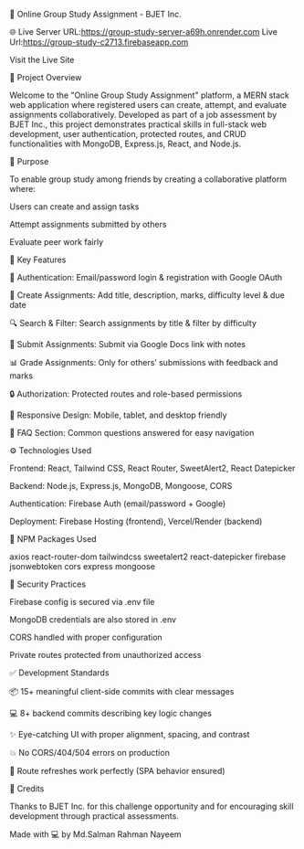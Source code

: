 📘 Online Group Study Assignment - BJET Inc.

🌐 Live Server URL:https://group-study-server-a69h.onrender.com
Live Url:https://group-study-c2713.firebaseapp.com

Visit the Live Site

📌 Project Overview

Welcome to the "Online Group Study Assignment" platform, a MERN stack web application where registered users can create, attempt, and evaluate assignments collaboratively. Developed as part of a job assessment by BJET Inc., this project demonstrates practical skills in full-stack web development, user authentication, protected routes, and CRUD functionalities with MongoDB, Express.js, React, and Node.js.

🎯 Purpose

To enable group study among friends by creating a collaborative platform where:

Users can create and assign tasks

Attempt assignments submitted by others

Evaluate peer work fairly

🔑 Key Features

👥 Authentication: Email/password login & registration with Google OAuth

📝 Create Assignments: Add title, description, marks, difficulty level & due date

🔍 Search & Filter: Search assignments by title & filter by difficulty

🧪 Submit Assignments: Submit via Google Docs link with notes

📊 Grade Assignments: Only for others’ submissions with feedback and marks

🔒 Authorization: Protected routes and role-based permissions

📱 Responsive Design: Mobile, tablet, and desktop friendly

🧠 FAQ Section: Common questions answered for easy navigation

⚙️ Technologies Used

Frontend: React, Tailwind CSS, React Router, SweetAlert2, React Datepicker

Backend: Node.js, Express.js, MongoDB, Mongoose, CORS

Authentication: Firebase Auth (email/password + Google)

Deployment: Firebase Hosting (frontend), Vercel/Render (backend)

🧩 NPM Packages Used

axios
react-router-dom
tailwindcss
sweetalert2
react-datepicker
firebase
jsonwebtoken
cors
express
mongoose

🔐 Security Practices

Firebase config is secured via .env file

MongoDB credentials are also stored in .env

CORS handled with proper configuration

Private routes protected from unauthorized access



✅ Development Standards

📦 15+ meaningful client-side commits with clear messages

💻 8+ backend commits describing key logic changes

✨ Eye-catching UI with proper alignment, spacing, and contrast

💥 No CORS/404/504 errors on production

🔄 Route refreshes work perfectly (SPA behavior ensured)

🙌 Credits

Thanks to BJET Inc. for this challenge opportunity and for encouraging skill development through practical assessments.

Made with 💻 by Md.Salman Rahman Nayeem
